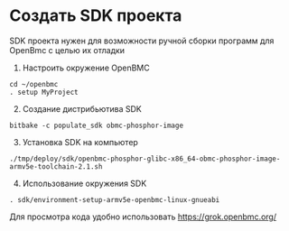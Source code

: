 # Создать SDK проекта

SDK проекта нужен для возможности ручной сборки программ для OpenBmc с целью их отладки
1) Настроить окружение OpenBMC
```
cd ~/openbmc
. setup MyProject
```
2) Создание дистрибьютива SDK
```
bitbake -c populate_sdk obmc-phosphor-image
```
3) Установка SDK на компьютер
```
./tmp/deploy/sdk/openbmc-phosphor-glibc-x86_64-obmc-phosphor-image-armv5e-toolchain-2.1.sh
```
4) Использование окружения SDK
```
. sdk/environment-setup-armv5e-openbmc-linux-gnueabi
```

Для просмотра кода удобно использовать
https://grok.openbmc.org/